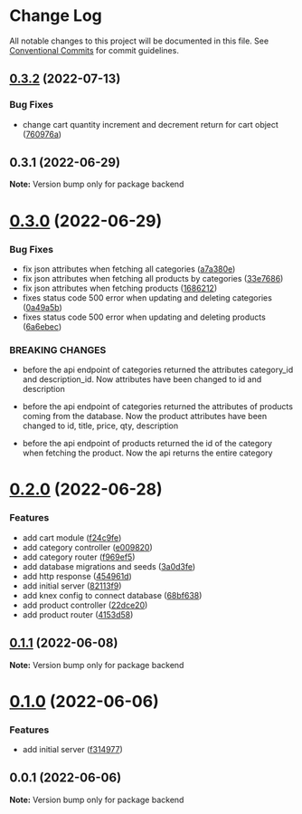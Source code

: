 # Change Log

All notable changes to this project will be documented in this file.
See [Conventional Commits](https://conventionalcommits.org) for commit guidelines.

## [0.3.2](https://github.com/lorransouzaaguiar/online-menu/compare/backend@0.3.1...backend@0.3.2) (2022-07-13)


### Bug Fixes

* change cart quantity increment and decrement return for cart object ([760976a](https://github.com/lorransouzaaguiar/online-menu/commit/760976a8f70a192afebfcea8f884bd17348c452d))





## 0.3.1 (2022-06-29)

**Note:** Version bump only for package backend





# [0.3.0](https://github.com/lorransouzaaguiar/online-menu/compare/backend@0.2.0...backend@0.3.0) (2022-06-29)

### Bug Fixes

-   fix json attributes when fetching all categories ([a7a380e](https://github.com/lorransouzaaguiar/online-menu/commit/a7a380e5589c4cdb57a680f070f384fd563e5fb0))
-   fix json attributes when fetching all products by categories ([33e7686](https://github.com/lorransouzaaguiar/online-menu/commit/33e76867a643f1c940d728fc46d00ce6a9143209))
-   fix json attributes when fetching products ([1686212](https://github.com/lorransouzaaguiar/online-menu/commit/168621241c18915cafe4ca211b467a199021a354))
-   fixes status code 500 error when updating and deleting categories ([0a49a5b](https://github.com/lorransouzaaguiar/online-menu/commit/0a49a5b4d56fc382e143626217762d54c35813d7))
-   fixes status code 500 error when updating and deleting products ([6a6ebec](https://github.com/lorransouzaaguiar/online-menu/commit/6a6ebec5f417b5e53e0a104763a01e87797e3a30))

### BREAKING CHANGES

-   before the api endpoint of categories returned the attributes category_id and description_id. Now
    attributes have been changed to id and description

-   before the api endpoint of categories returned the attributes of products coming from the database. Now the product attributes have been changed to id, title, price, qty, description

-   before the api endpoint of products returned the id of the category when fetching the product. Now the api returns the entire category

# [0.2.0](https://github.com/lorransouzaaguiar/online-menu/compare/backend@0.1.1...backend@0.2.0) (2022-06-28)

### Features

-   add cart module ([f24c9fe](https://github.com/lorransouzaaguiar/online-menu/commit/f24c9fe03fa981e25f0404802ccff3340ecf6d42))
-   add category controller ([e009820](https://github.com/lorransouzaaguiar/online-menu/commit/e009820c2177d7d6e9ffd582506bac2b638550eb))
-   add category router ([f969ef5](https://github.com/lorransouzaaguiar/online-menu/commit/f969ef53ab74ab593e36da0ddce2ef2af0ff77c0))
-   add database migrations and seeds ([3a0d3fe](https://github.com/lorransouzaaguiar/online-menu/commit/3a0d3fef0898438d3bdc1d3a389f74cc03779f1b))
-   add http response ([454961d](https://github.com/lorransouzaaguiar/online-menu/commit/454961dd35a849bd1b39b1dfc86d98a26d665829))
-   add initial server ([82113f9](https://github.com/lorransouzaaguiar/online-menu/commit/82113f9571d5975239679ace36c9defc428d2c0a))
-   add knex config to connect database ([68bf638](https://github.com/lorransouzaaguiar/online-menu/commit/68bf63891e1e7aa4a42c3fc20302a5db64887cb7))
-   add product controller ([22dce20](https://github.com/lorransouzaaguiar/online-menu/commit/22dce203f15ce4967114e8aae7f140925e316c74))
-   add product router ([4153d58](https://github.com/lorransouzaaguiar/online-menu/commit/4153d587e750c6b5d83aecdd7af313806ac62db8))

## [0.1.1](https://github.com/lorransouzaaguiar/online-menu/compare/backend@0.1.0...backend@0.1.1) (2022-06-08)

**Note:** Version bump only for package backend

# [0.1.0](https://github.com/lorransouzaaguiar/online-menu/compare/backend@0.0.1...backend@0.1.0) (2022-06-06)

### Features

-   add initial server ([f314977](https://github.com/lorransouzaaguiar/online-menu/commit/f31497767f0424ca9b166cfe4923fe2f59ea50eb))

## 0.0.1 (2022-06-06)

**Note:** Version bump only for package backend
